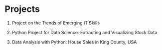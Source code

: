 # Projects
1. Project on the Trends of Emerging IT Skills 
2. Python Project for Data Science: Extracting and Visualizing Stock Data

3. Data Analysis with Python: House Sales in King County, USA
